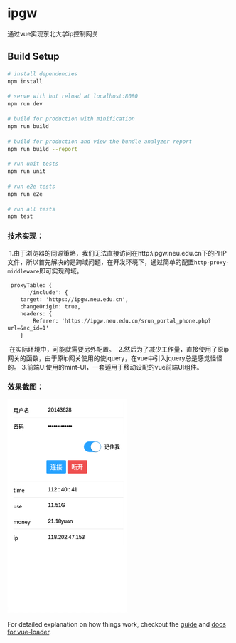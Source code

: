 # ipgw

通过vue实现东北大学ip控制网关
## Build Setup

``` bash
# install dependencies
npm install

# serve with hot reload at localhost:8080
npm run dev

# build for production with minification
npm run build

# build for production and view the bundle analyzer report
npm run build --report

# run unit tests
npm run unit

# run e2e tests
npm run e2e

# run all tests
npm test
```
### 技术实现：
  1.由于浏览器的同源策略，我们无法直接访问在http:\\ipgw.neu.edu.cn下的PHP文件，所以首先解决的是跨域问题，在开发环境下，通过简单的配置`http-proxy-middleware`即可实现跨域。
  ```
   proxyTable: {
        '/include': {
      target: 'https://ipgw.neu.edu.cn',
      changeOrigin: true,
      headers: {
          Referer: 'https://ipgw.neu.edu.cn/srun_portal_phone.php?url=&ac_id=1'
      }
  ```
  在实际环境中，可能就需要另外配置。
  2.然后为了减少工作量，直接使用了原ip网关的函数，由于原ip网关使用的使jquery，在vue中引入jquery总是感觉怪怪的。
  3.前端UI使用的mint-UI，一套适用于移动设配的vue前端UI组件。
### 效果截图：
![效果截图](https://github.com/xujingguo58/ipgw_neu/blob/master/localhost-8080-(Galaxy%20S5).png)

For detailed explanation on how things work, checkout the [guide](http://vuejs-templates.github.io/webpack/) and [docs for vue-loader](http://vuejs.github.io/vue-loader).

